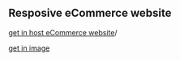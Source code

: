 ## Resposive eCommerce website
[get in host eCommerce website]([url](https://sankari2705.github.io/eCommerce/))/

[get in image](https://github.com/Sankari2705/eCommerce/issues/1)
